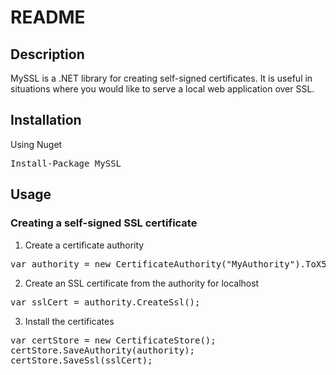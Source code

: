 # README

## Description

MySSL is a .NET library for creating self-signed certificates.  It is useful in situations where you would like to serve a local web application over SSL.

## Installation

Using Nuget

<pre>
Install-Package MySSL
</pre>

## Usage

### Creating a self-signed SSL certificate

1. Create a certificate authority

<pre>
var authority = new CertificateAuthority("MyAuthority").ToX509Certificate();
</pre>

2. Create an SSL certificate from the authority for localhost

<pre>
var sslCert = authority.CreateSsl(); 
</pre>

3. Install the certificates

<pre>
var certStore = new CertificateStore();
certStore.SaveAuthority(authority);
certStore.SaveSsl(sslCert);
</pre>
